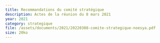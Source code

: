 ```yaml
---
title: Recommandations du comité stratégique
description: Actes de la réunion du 8 mars 2021
year: 2021
category: strategique
file: /assets/documents/2021/20220308-comite-strategique-noesya.pdf
size: 20ko
---
```

